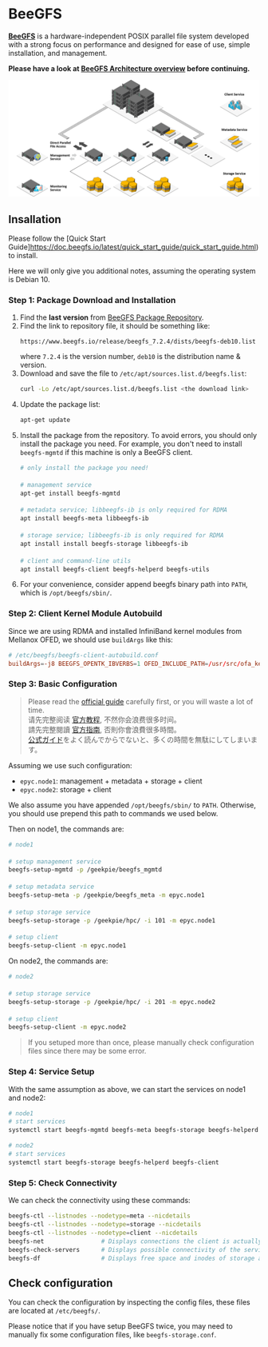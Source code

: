 # BeeGFS

**[BeeGFS](https://www.beegfs.io/)** is a hardware-independent POSIX parallel file system developed with a strong focus on performance and designed for ease of use, simple installation, and management. 

**Please have a look at [BeeGFS Architecture overview](https://doc.beegfs.io/latest/architecture/overview.html) before continuing.**

![System Architecture Overview: Parallelism and Scale-Out](./beegfs_architecture.png)

## Insallation

Please follow the [Quick Start Guide]https://doc.beegfs.io/latest/quick_start_guide/quick_start_guide.html) to install. 

Here we will only give you additional notes, assuming the operating system is Debian 10.

### Step 1: Package Download and Installation

1. Find the **last version** from [BeeGFS Package Repository](https://www.beegfs.io/release/).
2. Find the link to repository file, it should be something like:
    ```
    https://www.beegfs.io/release/beegfs_7.2.4/dists/beegfs-deb10.list
    ```
   where `7.2.4` is the version number, `deb10` is the distribution name & version.
3. Download and save the file to `/etc/apt/sources.list.d/beegfs.list`:
    ```bash
    curl -Lo /etc/apt/sources.list.d/beegfs.list <the download link>
    ```
    <!-- TODO: Import PGP Key? -->
4. Update the package list:
    ```bash
    apt-get update
    ```
5. Install the package from the repository.
   To avoid errors, you should only install the package you need. For example, you don't need to install `beegfs-mgmtd` if this machine is only a BeeGFS client.
    ```bash
    # only install the package you need!

    # management service
    apt-get install beegfs-mgmtd

    # metadata service; libbeegfs-ib is only required for RDMA
    apt install beegfs-meta libbeegfs-ib

    # storage service; libbeegfs-ib is only required for RDMA
    apt install install beegfs-storage libbeegfs-ib

    # client and command-line utils
    apt install beegfs-client beegfs-helperd beegfs-utils
    ```
6. For your convenience, consider append beegfs binary path into `PATH`, which is `/opt/beegfs/sbin/`.

### Step 2: Client Kernel Module Autobuild

Since we are using RDMA and installed InfiniBand kernel modules from Mellanox OFED, we should use `buildArgs` like this:

```conf
# /etc/beegfs/beegfs-client-autobuild.conf
buildArgs=-j8 BEEGFS_OPENTK_IBVERBS=1 OFED_INCLUDE_PATH=/usr/src/ofa_kernel/default/include
```

### Step 3: Basic Configuration

> Please read the [official guide](https://doc.beegfs.io/latest/quick_start_guide/quick_start_guide.html) carefully first, or you will waste a lot of time.\
> 请先完整阅读 [官方教程](https://doc.beegfs.io/latest/quick_start_guide/quick_start_guide.html), 不然你会浪费很多时间。\
> 請先完整閱讀 [官方指南](https://doc.beegfs.io/latest/quick_start_guide/quick_start_guide.html), 否則你會浪費很多時間。\
> [公式ガイド](https://doc.beegfs.io/latest/quick_start_guide/quick_start_guide.html)をよく読んでからでないと、多くの時間を無駄にしてしまいます。

Assuming we use such configuration:
- `epyc.node1`: management + metadata + storage + client
- `epyc.node2`: storage + client

We also assume you have appended `/opt/beegfs/sbin/` to `PATH`. Otherwise, you should use prepend this path to commands we used below.

Then on node1, the commands are:

```bash
# node1

# setup management service
beegfs-setup-mgmtd -p /geekpie/beegfs_mgmtd

# setup metadata service
beegfs-setup-meta -p /geekpie/beegfs_meta -m epyc.node1

# setup storage service
beegfs-setup-storage -p /geekpie/hpc/ -i 101 -m epyc.node1

# setup client
beegfs-setup-client -m epyc.node1
```

On node2, the commands are:

```bash
# node2

# setup storage service
beegfs-setup-storage -p /geekpie/hpc/ -i 201 -m epyc.node2

# setup client
beegfs-setup-client -m epyc.node2
```

> If you setuped more than once, please manually check configuration files since there may be some error.

### Step 4: Service Setup

With the same assumption as above, we can start the services on node1 and node2:

```bash
# node1
# start services
systemctl start beegfs-mgmtd beegfs-meta beegfs-storage beegfs-helperd beegfs-client
```

```bash
# node2
# start services
systemctl start beegfs-storage beegfs-helperd beegfs-client
```

### Step 5: Check Connectivity

We can check the connectivity using these commands:

```bash
beegfs-ctl --listnodes --nodetype=meta --nicdetails
beegfs-ctl --listnodes --nodetype=storage --nicdetails
beegfs-ctl --listnodes --nodetype=client --nicdetails
beegfs-net                # Displays connections the client is actually using
beegfs-check-servers      # Displays possible connectivity of the services
beegfs-df                 # Displays free space and inodes of storage and metadata targets
```

## Check configuration

You can check the configuration by inspecting the config files, these files are located at `/etc/beegfs/`.

Please notice that if you have setup BeeGFS twice, you may need to manually fix some configuration files, like `beegfs-storage.conf`.
